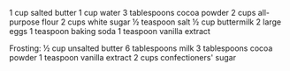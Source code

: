 1 cup salted butter
1 cup water
3 tablespoons cocoa powder
2 cups all-purpose flour
2 cups white sugar
½ teaspoon salt
½ cup buttermilk
2 large eggs
1 teaspoon baking soda
1 teaspoon vanilla extract


Frosting:
½ cup unsalted butter
6 tablespoons milk
3 tablespoons cocoa powder
1 teaspoon vanilla extract
2 cups confectioners' sugar